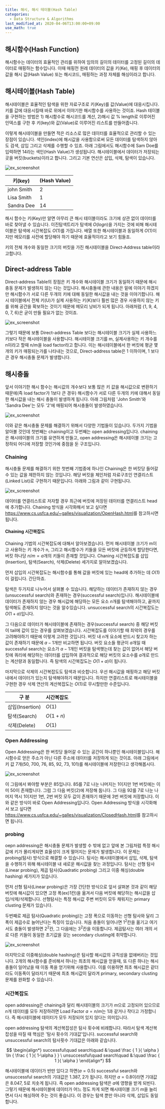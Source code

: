 ```yaml
---
title: 해시, 해시 테이블(Hash Table)
categories: 
  - Data Structure & Algorithms
last_modified_at: 2020-04-06T13:00:00+09:00
use_math: true
---
```


## 해시함수(Hash Function)

해시함수는 데이터의 효율적인 관리를 위하여 임의의 길이의 데이터를 고정된 길이의 데이터로 매핑하는 함수입니다. 이때 매핑전 원레 데이터의 값을 키(Ke), 매핑 후 데이터의 값을 해시 값(Hash Value) 또는 해시코드, 매핑하는 과정 자체를 해싱이라고 합니다.  

## 해시테이블(Hash Table)


해시테이블은 효율적인 탐색을 위한 자료구조로 키(Key)를 값(Value)에 대응시킵니다. 키를 값에 대응시킬때 바로 위에서 이야기한 해시함수를 사용하는 것이죠. Hash 테이블을 구현하는 방법은 1) 해시함수로 해시코드를 계산, 2)해시 값 % length로 이루어진 인덱스를 구한 후 키(key)와 값(Value)로 이루어진 리스트를 만들어줍니다.  

이렇게 해시테이블을 만들면 적은 리소스로 많은 데이터를 효율적으로 관리할 수 있는 장점이 있습니다. 색인(index)에 해시값을 사용함으로써 모든 데이터를 탐색하지 않아도 검색, 삽입 그리고 삭제를 수행할 수 있죠. 아래 그림에서도 해시함수에 Sam Doe를 입력하면 14라는 색인(Hash Value)가 생성됩니다. 해시테이블에서 데이터가 저장되는 곳을 버킷(buckets)이라고 합니다. 그리고 기본 연산은 삽입, 삭제, 탐색이 있습니다.  


![ex_screenshot](https://i.imgur.com/risloZD.png)



| 키(key)         | (Hash Value)        | 
|----------------|-----------------|
|       john Smith         |      2          |  
|       Lisa Smith         |      1          |   
|       Sandra Dee         |      14          |   


해시 함수는 키(Key)만 알면 아무리 큰 해시 테이블이라도 크기에 상관 없이 데이터를 바로 찾아낼 수 있습니다. 이진탐색트리가 탐색에 $O(logn)$을 가지는 것에 비해 해시테이블은 탐색에 시간복잡도 $O(1)$를 가집니다. 배열 또한 해시테이블과 동일하게 $O(1)$이지만 메모리를 사전에 할당해야 하기 때문에 효율적이라고 보기 힘들죠.  

키의 전체 개수와 동일한 크기의 버킷을 가진 해시테이블을 Direct-Address table이라고합니다.  


## Direct-address Table

Direct-address Table의 장점은 키 개수와 해시테이블 크기가 동일하기 때문에 해시충동 문제가 발생하지 않는 다는 것입니다. 해시충돌에 관한 내용은 밑에 이야기 하겠지만 해시함수가 서로 다른 두개의 키에 대해 동일한 해시값을 내는 것을 이야기합니다. 해시 테이블에서 전체 키(U)가 실제 사용하는 키(K)보다 훨씬 많은 경우 사용하지 않는 키를 위해 공간을 확보하는 것이기 때문에 메모리 낭비가 되게 됩니다. 아래처럼 {1, 9, 4, 0, 7, 6}은 굳이 만들 필요가 없는 것이죠.  

![ex_screenshot](https://i.imgur.com/NQSDVQ1.png)


그렇기 때문에 보통 Direct-address Table 보다는 해시테이블 크기가 실제 사용하느 키보다 작은 해시테이블을 사용합니다. 해시테이블 크기를 m, 실제사용하는 키 개수를 n이라고 할때 n/m을 load factor라고 합니다. 이는 해시테이블에서 한 버킷에 평균 몇 개의 키가 매핑되는가를 나타내는 것으로, Direct-address table은 1 이하이며, 1 보다 큰 경우 해시충돌 문제가 발생합니다.  

## 해시충돌

앞서 이야기한 해시 함수는 해시값의 개수보다 보통 많은 키 값을 해시값으로 변환하기 때문에(즉 load factor가 1보다 큰 경우) 해시함수가 서로 다른 두개의 키에 대해서 동일한 해시값을 내는 해시 충돌이 발생하게 됩니다. 아래 그림처럼 'John Smith'와 'Sandra Dee'는 모두 '2'에 매핑되어 해시충돌이 발생하였습니다.  

![ex_screenshot](https://i.imgur.com/W1XpVrc.png)

이와 같은 해시충돌 문제를 해결하기 위해서 다양한 기법들이 있습니다. 두가지 기법을 알아볼 것인데 첫번째는 chaining이고 두번째는 open addressing입니다. chaining은 해시테이블의 크기를 유연하게 만들고, open addressing은 해시테이블 크기는 고정하되 어디에 저장할 것인가에 중점을 둔 구조입니다.  

### Chaining

해시충돌 문제를 해결하기 위한 첫번째 기법중에 하나인 Chaining은 한 버킷당 들어갈 수 있는 값을 제한하지 않는 것입니다. 해당 버킷을 체인처럼 자료구조인 연결리스트(Linked List)로 구현하기 때문입니다. 아래와 그림과 같이 구현됩니다.  

![ex_screenshot](https://i.imgur.com/n6J8ora.png)

데이터를 연결리스트로 저자할 경우 최근에 버킷에 저장된 데이터를 연결리스트 head에 추가합니다. Chaining 방식을 시각화해서 보고 싶다면 <a href="https://www.cs.usfca.edu/~galles/visualization/OpenHash.html">https://www.cs.usfca.edu/~galles/visualization/OpenHash.html</a>를 참고하시면 됩니다.  

#### Chaining 시간복잡도

Chaining 기법의 시간복잡도에 대해서 알아보겠습니다. 먼저 해시테이블 크기가 m이고 사용하는 키 개수가 n, 그리고 해시함수가 키들을 모든 버킷에 균등하게 할당한다면, 버킷 하나당 $n/m=a$개의 키들이 존재할 것입니다. Chaning 시간복잡도를 삽입(Insertion), 탐색(Search), 삭제(Delete) 세가지로 알아보겠습니다.  

먼저 삽입의 시간복잡도는 해시함수를 통해 값을 버킷에 있는 head에 추가하는 데 $O(1)$이 걸립니다. 간단하죠.  

탐색은 두가지로 나누어서 살펴볼 수 있습니다. 해당하는 데이터가 존재하지 않는 경우(unsuccessful search)와 존재하는 경우(successful search)입니다. 해시테이블에 데이터가 존재하지 않는 경우 해시값에 해당하는 모든 요소 $n$개를 탐색해야하고, 끝까지 탐색해도 존재하지 않다는 것을 알수있습니다. unsuccessful search의 시간복잡도는 $O(1+a)$입니다.  

그 다음으로 데이터가 해시테이블에 존재하는 경우(successful search) 중 해당 버킷이 tail에 값이 있는 경우를 살펴보겠습니다. 시간복잡도를 이야기할 때 최악의 경우를 고려해야하기 때문에 이렇게 고려한 것입니다. 버킷 내 $n$개 요소에 반드시 찾고자 하는 값이 존재하기 때문에 $a-1$개만 비교하면 됩니다. 버킷 요소들 평균이 $a$개일 때 successful search는 요소가 $a-1$개인 버킷을 탐색햇는데 찾는 값이 없어서 해당 버킷에 쿼리에 해당하는 데이터를 삽입하여 결과적으로 해당 버킷의 요소수를 $a$개로 만드는 계산량과 동일합니다. 즉 탐색의 시간복잡도는 $O(1+a)$이 됩니다.  

마지막으로 삭제의 시간복잡도도 탐색과 비슷합니다. 우선 해시값을 매핑하고 해당 버킷내에서 데이터가 있는지 탐색해야하기 때문입니다. 하지만 연결리스트로 해시테이블을 구현한 경우 삭제 연산의 계산복잡도는 $O(1)$로 무시할만한 수준입니다.  

| 구  분         | 시간복잡도        | 
|----------------|-----------------|
|       삽입(Insertion)         |      $O(1)$          |  
|       탐색(Search)         |      $O(1+n)$          |   
|       삭제(Delete)         |      $O(1)$          |     



### Open Addressing  


Open Addressing은 한 버킷당 들어갈 수 있는 공간이 하나뿐인 해시테이블입니다. 해시함수로 얻은 주소가 아닌 다른 주소에 데이터를 저장하게 되는 것이죠. 아래 그림에서 키 값 7개(50, 700, 76, 85, 92, 73, 101)를 해시테이블에 저장한다고 생각해봅시다.  

![ex_screenshot](https://i.imgur.com/AAWJngc.png)  

이 그림에서 봐야할 부분은 85입니다. 85를 7로 나눈 나머지는 1이지만 1번 버킷에는 이미 50이 존재합니다. 그럼 그 다음 버킷(2)에 저장해 둡니다. 그 다음 92를 7로 나눈 나머지 역시 1이지만 1번, 2번 버킷 모두 값이 존재하기 때문에 3번 버킷에 저장합니다. 이와 같은 방식이 바로 Open Addressing입니다. Open Addressing 방식을 시각화해서 보고 싶다면 <a href="https://www.cs.usfca.edu/~galles/visualization/ClosedHash.html">https://www.cs.usfca.edu/~galles/visualization/ClosedHash.html</a>를 참고하시면 됩니다.  



### probing


oepn addressing은 해시충돌 문제가 발생할 수 밖에 없고 앞에 본 그림처럼 특정 해시값에 키가 몰리게되면 효율성이 크게 떨어지는 문제가 발생합니다. 이 문제는 probing(탐사) 방식으로 해결할 수 있습니다. 탐사는 해시테이블에서 삽입, 삭제, 탐색을 수행하기 위해 해시테이블 내 새로운 해시값을 찾는 과정입니다. 탐사는 선형 탐사(Linear probing), 제곱 탐사(Quadratic probing) 그리고 이중 해싱(double hashing) 세가지가 있습니다.  

먼저 선형 탐사(Linear probing)은 가장 간단한 방식으로 앞서 살펴본 것과 같이 해당 버킷에 해시값이 있으면 고정 폭(ex)1칸)을 옮겨서 다음 버킷에 해당하는 해시값을 삽입/삭제/삭제합니다. 선형탐사는 특정 해시값 주변 버킷이 모두 채워지는 primary clusting 문제가 있습니다.  

두번째로 제곱 탐사(Quadratic probing)는 고정 폭으로 이동하는 선형 탐사와 달리 그 폭이 제곱수로 늘어난다는 특징이 있습니다. 처음 충돌이 일어나면 $1^2$칸을 옮기고 여기서도 충돌이 발생하면 $2^2$칸, 그 다음에는 $3^2$칸을 이동합니다. 제곱탐사는 여러 개의 서로 다른 키들이 동일한 초기값을 갖는 secondary clusting에 취약합니다.  

![ex_screenshot](https://i.imgur.com/DIcHkOx.png)  

마지막으로 이중해싱(double hashing)은 탐사할 해시값의 규칙성을 없애버리는 것입니다. 2개의 해시함수를 준비해서 하나는 최초의 해시값을 얻을때, 또 다른 하나는 해시 충돌이 일어났을 때 이동 폭을 얻기위해 사용합니다. 이를 이용하면 최초 해시값은 같더라도 이동폭이 달라지기 때문에 최초 해시값이 달라겨 primary, secondary clusting 문제를 완화할 수 있습니다.  



### 시간복잡도


open addressing은 chaining과 달리 해시테이블의 크기가 $m$으로 고정되어 있으므로 $n$개 데이터를 모두 저장하려면 Load Factor $a = n/m$는 1과 같거나 작다고 가정합니다. 즉 해시테이블에 데이터가 모두 저장되어 있지 않다는 의미입니다.  


open addressing 탐색의 계산복잡성은 탐사 횟수에 비례합니다. 따라서 탐색 계산복잡성을 따질 때 핵심은 '탐사 횟수의 기대값'입니다. successful search와 unsuccessful search의 탐사횟수 기대값은 아래와 같습니다.  


$$ \begin{align*} successful\quad search\quad &:\quad \frac { 1 }{ \alpha } \ln { \frac { 1 }{ 1-\alpha } }  
  \ unsuccessful\quad search\quad &:\quad \frac { 1 }{ \alpha } \end{align*} $$  


해시테이블에 데이터가 반만 있다고 하면($a = 0.5$) successful search와 unsuccessful search의 기대값은 1.387, 2가 됩니다. 하지만 $a=0.8$이라면 기대값은 8.047, 5로 치솟게 됩니다. 즉 open addressing 탐색은 $a$에 영향을 받게 되빈다. 그렇기 때문에 해시테이블에 데이터가 어느 정도 차게 되면 해시테이블 크기 $m$을 늘리면서 다시 해싱하여 주는 것이 좋습니다. 이 경우는 탐색 뿐만 아니라 삭제, 삽입도 동일합니다.  
